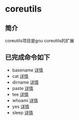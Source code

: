# coreutils

## 简介
coreutils项目是gnu coreutils的扩展

## 已完成命令如下 
* basename [详情](./basename/README.md)
* cat [详情](./cat/README.md)
* dirname [详情](./dirname/README.md)
* paste [详情](./paste/README.md)
* tee [详情](./tee/README.md)
* whoami [详情](./whoami/README.md)
* yes [详情](./yes/README.md)
* sleep [详情](./sleep/README.md)
